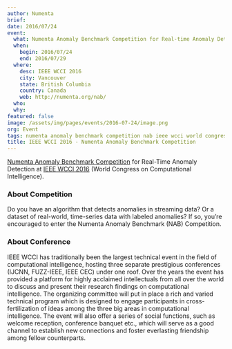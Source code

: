 ```yaml
---
author: Numenta
brief:
date: 2016/07/24
event:
  what: Numenta Anomaly Benchmark Competition for Real-time Anomaly Detection @ IEEE WCCI 2016
  when:
    begin: 2016/07/24
    end: 2016/07/29
  where:
    desc: IEEE WCCI 2016
    city: Vancouver
    state: British Columbia
    country: Canada
    web: http://numenta.org/nab/
  who:
  why:
featured: false
image: /assets/img/pages/events/2016-07-24/image.png
org: Event
tags: numenta anomaly benchmark competition nab ieee wcci world congress computational intelligence 2016
title: IEEE WCCI 2016 - Numenta Anomaly Benchmark Competition
---
```


[Numenta Anomaly Benchmark Competition](http://numenta.org/nab/) for Real-Time
Anomaly Detection at [IEEE WCCI 2016](http://www.wcci2016.org/programs.php?id=home)
(World Congress on Computational Intelligence).

### About Competition

Do you have an algorithm that detects anomalies in streaming data? Or a dataset
of real-world, time-series data with labeled anomalies? If so, you’re encouraged
to enter the Numenta Anomaly Benchmark (NAB) Competition.

### About Conference

IEEE WCCI has traditionally been the largest technical event in the field of
computational intelligence, hosting three separate prestigious conferences
(IJCNN, FUZZ-IEEE, IEEE CEC) under one roof. Over the years the event has
provided a platform for highly acclaimed intellectuals from all over the world
to discuss and present their research findings on computational intelligence.
The organizing committee will put in place a rich and varied technical program
which is designed to engage participants in cross-fertilization of ideas among
the three big areas in computational intelligence. The event will also offer a
series of social functions, such as welcome reception, conference banquet etc.,
which will serve as a good channel to establish new connections and foster
everlasting friendship among fellow counterparts.
